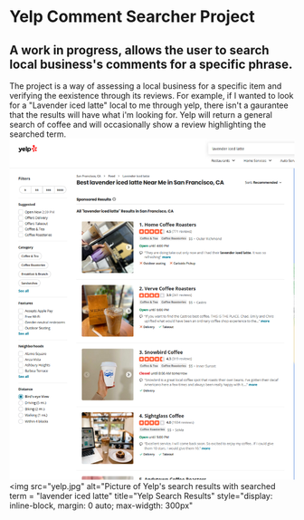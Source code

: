 # Yelp Comment Searcher Project

## A work in progress, allows the user to search local business's comments for a specific phrase.

The project is a way of assessing a local business for a specific item and verifying the eexistence through its reviews.
For example, if I wanted to look for a "Lavender iced latte" local to me through yelp, there isn't a gaurantee that the results will have what i'm looking for.
Yelp will return a general search of coffee and will occasionally show a review highlighting the searched term.
![My Image](yelp.jpg)
<img
    src="yelp.jpg"
    alt="Picture of Yelp's search results with searched term = "lavender iced latte"
    title="Yelp Search Results"
    style="display: inline-block, margin: 0 auto; max-widgth: 300px"
